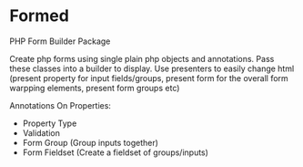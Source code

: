 # Formed
PHP Form Builder Package

Create php forms using single plain php objects and annotations. Pass these classes into a builder to display. Use presenters to easily change html (present property for input fields/groups, present form for the overall form warpping elements, present form groups etc)

Annotations On Properties:
- Property Type
- Validation
- Form Group (Group inputs together)
- Form Fieldset (Create a fieldset of groups/inputs)

